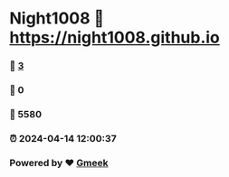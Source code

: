 # Night1008 :link: https://night1008.github.io 
### :page_facing_up: [3](https://night1008.github.io/tag.html) 
### :speech_balloon: 0 
### :hibiscus: 5580 
### :alarm_clock: 2024-04-14 12:00:37 
### Powered by :heart: [Gmeek](https://github.com/Meekdai/Gmeek)
